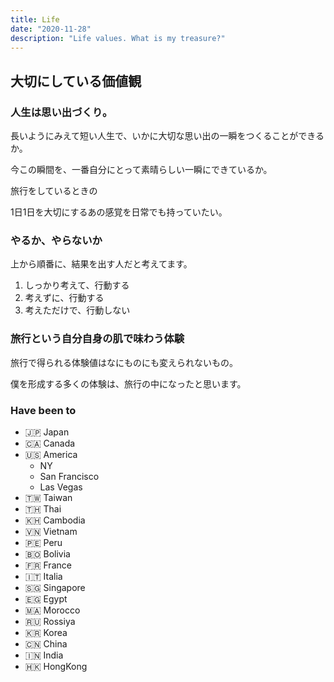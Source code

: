 ```yaml
---
title: Life
date: "2020-11-28"
description: "Life values. What is my treasure?"
---
```


## 大切にしている価値観

### 人生は思い出づくり。

長いようにみえて短い人生で、いかに大切な思い出の一瞬をつくることができるか。

今この瞬間を、一番自分にとって素晴らしい一瞬にできているか。

旅行をしているときの

1日1日を大切にするあの感覚を日常でも持っていたい。

### やるか、やらないか

上から順番に、結果を出す人だと考えてます。

1. しっかり考えて、行動する
2. 考えずに、行動する
3. 考えただけで、行動しない

### 旅行という自分自身の肌で味わう体験

旅行で得られる体験値はなにものにも変えられないもの。

僕を形成する多くの体験は、旅行の中になったと思います。

### Have been to

- 🇯🇵 Japan
- 🇨🇦 Canada
- 🇺🇸 America
  - NY
  - San Francisco
  - Las Vegas
- 🇹🇼 Taiwan
- 🇹🇭 Thai
- 🇰🇭 Cambodia
- 🇻🇳 Vietnam
- 🇵🇪 Peru
- 🇧🇴 Bolivia
- 🇫🇷 France
- 🇮🇹 Italia
- 🇸🇬 Singapore
- 🇪🇬 Egypt
- 🇲🇦 Morocco
- 🇷🇺 Rossiya
- 🇰🇷 Korea
- 🇨🇳 China
- 🇮🇳 India
- 🇭🇰 HongKong
